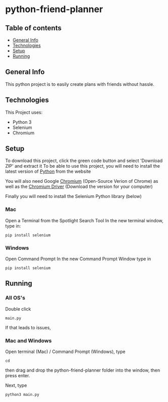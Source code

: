 # python-friend-planner

## Table of contents
* [General Info](#general-info)
* [Technologies](#technologies)
* [Setup](#setup)
* [Running](#running)

## General Info
This python project is to easily create plans with friends without hassle.
	
## Technologies
This Project uses:
* Python 3
* Selenium
* Chromium
	
## Setup
To download this project, click the green code button and select 'Download ZIP' and extract it
To be able to use this project, you will need to install the latest version of [Python](https://www.python.org/downloads/) from the website

You will also need Google [Chromium](https://www.chromium.org/getting-involved/download-chromium) (Open-Source Verion of Chrome) as well as the [Chromium Driver](https://chromedriver.storage.googleapis.com/index.html?path=2.25/) (Download the version for your computer)

Finally you will need to install the Selenium Python library (below)

### Mac
Open a Terminal from the Spotlight Search Tool
In the new terminal window, type in:

```
pip install selenium
```

### Windows
Open Command Prompt
In the new Command Prompt Window type in
```
pip install selenium
```

## Running
### All OS's
Double click 
```
main.py
```

If that leads to issues,
### Mac and Windows
Open terminal (Mac) / Command Prompt (Windows), type 
```
cd
```
then drag and drop the python-friend-planner folder into the window, then press enter.

Next, type
```
python3 main.py
```
